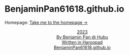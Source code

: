 # BenjaminPan61618.github.io
Homepage: <a href="https://BenjaminPan61618.github.io/home">Take me to the homepage -&#62; </href>



<center>2023</center>
<center>By Benjamin Pan @ Hubu</center>

<center>Written in Haroopad</center>
<center>BenjaminPan61618.github.io</center>
